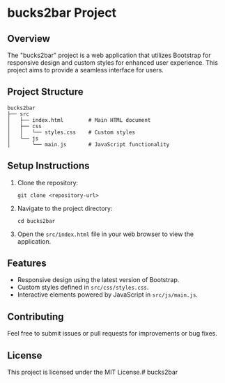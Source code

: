 # bucks2bar Project

## Overview
The "bucks2bar" project is a web application that utilizes Bootstrap for responsive design and custom styles for enhanced user experience. This project aims to provide a seamless interface for users.

## Project Structure
```
bucks2bar
├── src
│   ├── index.html        # Main HTML document
│   ├── css
│   │   └── styles.css    # Custom styles
│   └── js
│       └── main.js       # JavaScript functionality
```

## Setup Instructions
1. Clone the repository:
   ```
   git clone <repository-url>
   ```
2. Navigate to the project directory:
   ```
   cd bucks2bar
   ```
3. Open the `src/index.html` file in your web browser to view the application.

## Features
- Responsive design using the latest version of Bootstrap.
- Custom styles defined in `src/css/styles.css`.
- Interactive elements powered by JavaScript in `src/js/main.js`.

## Contributing
Feel free to submit issues or pull requests for improvements or bug fixes. 

## License
This project is licensed under the MIT License.# bucks2bar
